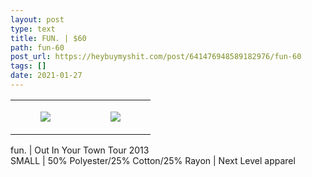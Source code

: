 ```yaml
---
layout: post
type: text
title: FUN. | $60
path: fun-60
post_url: https://heybuymyshit.com/post/641476948589182976/fun-60
tags: []
date: 2021-01-27
---
```




<table style="width:100%;"><tr><td style="vertical-align:top;">
      <figure class="tmblr-full" data-orig-height="2048" data-orig-width="1365" data-orig-src="https://concertshirts.netlify.app/shirts/0239/0239-01.jpg"><img src="https://64.media.tumblr.com/aa8dc923abc321c6ca39b7006f119a87/0a44a417dbdabc1a-e1/s540x810/f7960a918bc227c4096b5d80faeaca717e553224.jpg" data-orig-height="2048" data-orig-width="1365" data-orig-src="https://concertshirts.netlify.app/shirts/0239/0239-01.jpg"/></figure></td>
    <td style="vertical-align:top;">
      <figure class="tmblr-full" data-orig-height="2048" data-orig-width="1365" data-orig-src="https://concertshirts.netlify.app/shirts/0239/0239-02.jpg"><img src="https://64.media.tumblr.com/4437c5dbfc7cd49c81d3fb7a367def1f/0a44a417dbdabc1a-71/s540x810/96e10381c8466f4455e0941d6e64d27965b38b71.jpg" data-orig-height="2048" data-orig-width="1365" data-orig-src="https://concertshirts.netlify.app/shirts/0239/0239-02.jpg"/></figure></td>
  </tr></table><p>
  fun. | Out In Your Town Tour 2013<br/>SMALL | 50% Polyester/25% Cotton/25% Rayon | Next Level apparel
</p>
